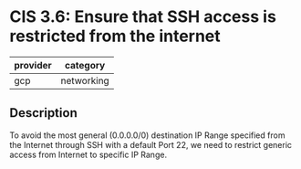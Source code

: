 # CIS 3.6: Ensure that SSH access is restricted from the internet

provider | category
--- | ---
gcp | networking

## Description
To avoid the most general (0.0.0.0/0) destination IP Range specified from the Internet through SSH with a default Port 22, we need to restrict generic access from Internet to specific IP Range.
